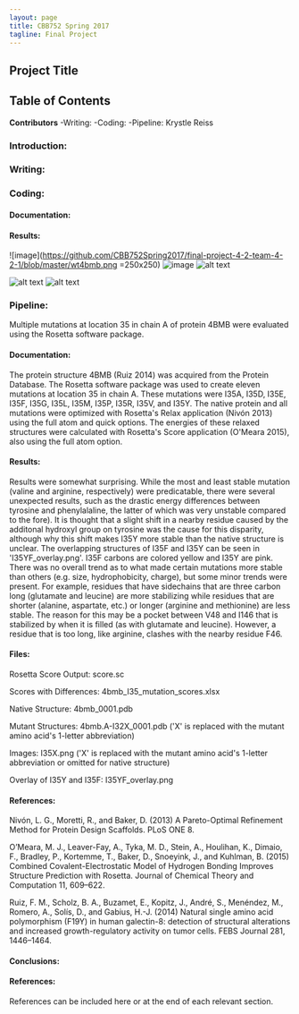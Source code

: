 ```yaml
---
layout: page
title: CBB752 Spring 2017
tagline: Final Project
---
```


Project Title
------------------


Table of Contents
-----------------------




**Contributors**
 -Writing:
 -Coding:
 -Pipeline: Krystle Reiss

### Introduction:





### Writing:








### Coding:


#### Documentation:


#### Results:

![image](https://github.com/CBB752Spring2017/final-project-4-2-team-4-2-1/blob/master/wt4bmb.png =250x250)
![image](https://github.com/CBB752Spring2017/final-project-4-2-team-4-2-1/blob/master/mut4bmb.png)
![alt text](https://github.com/CBB752Spring2017/final-project-4-2-team-4-2-1/blob/master/Displacement.png)

![alt text](https://github.com/CBB752Spring2017/final-project-4-2-team-4-2-1/blob/master/overlayWhole.png)
![alt text](https://github.com/CBB752Spring2017/final-project-4-2-team-4-2-1/blob/master/res35zoom.png)





### Pipeline:
Multiple mutations at location 35 in chain A of protein 4BMB were evaluated using the Rosetta software package.

#### Documentation:
The protein structure 4BMB (Ruiz 2014) was acquired from the Protein Database. The Rosetta software package was used to create eleven
mutations at location 35 in chain A. These mutations were I35A, I35D, I35E, I35F, I35G, I35L, I35M, I35P, I35R, I35V, and I35Y. The
native protein and all mutations were optimized with Rosetta's Relax application (Nivón 2013) using the full atom and quick options. The
energies of these relaxed structures were calculated with Rosetta's Score application (O'Meara 2015), also using the full atom option.

#### Results:
Results were somewhat surprising. While the most and least stable mutation (valine and arginine, respectively) were predicatable, there 
were several unexpected results, such as the drastic energy differences between tyrosine and phenylalaline, the latter of which was very
unstable compared to the fore). It is thought that a slight shift in a nearby residue caused by the additonal hydroxyl group on tyrosine
was the cause for this disparity, although why this shift makes I35Y more stable than the native structure is unclear. The overlapping
structures of I35F and I35Y can be seen in 'I35YF_overlay.png'. I35F carbons are colored yellow and I35Y are pink. There was no overall
trend as to what made certain mutations more stable than others (e.g. size, hydrophobicity, charge), but some minor trends were present.
For example, residues that have sidechains that are three carbon long (glutamate and leucine) are more stabilizing while residues that
are shorter (alanine, aspartate, etc.) or longer (arginine and methionine) are less stable. The reason for this may be a pocket between 
V48 and I146 that is stabilized by when it is filled (as with glutamate and leucine). However, a residue that is too long, like 
arginine, clashes with the nearby residue F46.

#### Files:
Rosetta Score Output: score.sc

Scores with Differences: 4bmb_I35_mutation_scores.xlsx

Native Structure: 4bmb_0001.pdb

Mutant Structures: 4bmb.A-I32X_0001.pdb ('X' is replaced with the mutant amino acid's 1-letter abbreviation)

Images: I35X.png ('X' is replaced with the mutant amino acid's 1-letter abbreviation or omitted for native structure)

Overlay of I35Y and I35F: I35YF_overlay.png


#### References:
Nivón, L. G., Moretti, R., and Baker, D. (2013) A Pareto-Optimal Refinement Method for Protein Design Scaffolds. PLoS ONE 8.

O’Meara, M. J., Leaver-Fay, A., Tyka, M. D., Stein, A., Houlihan, K., Dimaio, F., Bradley, P., Kortemme, T., Baker, D., Snoeyink, J.,
 and Kuhlman, B. (2015) Combined Covalent-Electrostatic Model of Hydrogen Bonding Improves Structure Prediction with Rosetta. Journal of
 Chemical Theory and Computation 11, 609–622.
 
Ruiz, F. M., Scholz, B. A., Buzamet, E., Kopitz, J., André, S., Menéndez, M., Romero, A., Solís, D., and Gabius, H.-J. (2014) Natural 
 single amino acid polymorphism (F19Y) in human galectin-8: detection of structural alterations and increased growth-regulatory activity 
 on tumor cells. FEBS Journal 281, 1446–1464.








#### Conclusions:








#### References:

 References can be included here or at the end of each relevant section.
 
 

